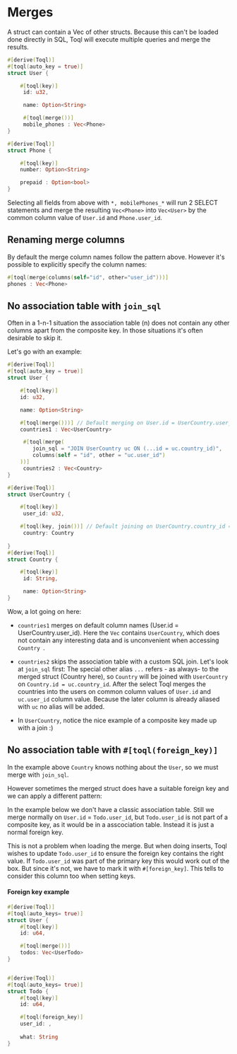 
# Merges

A struct can contain a Vec of other structs. Because this can't be loaded done directly in SQL, Toql will execute multiple queries and merge the results. 

```rust
#[derive(Toql)]
#[toql(auto_key = true)]
struct User {

	#[toql(key)]
	 id: u32,

	 name: Option<String>

	 #[toql(merge())]  
	 mobile_phones : Vec<Phone>
}

#[derive(Toql)]
struct Phone {

	#[toql(key)]
	number: Option<String>

	prepaid : Option<bool>
}
```

Selecting all fields from above with `*, mobilePhones_*` will run 2 SELECT statements and merge the resulting `Vec<Phone>` into `Vec<User>` by the common column value of `User.id` and `Phone.user_id`.

## Renaming merge columns
By default the merge column names follow the pattern above. However it's possible to explicitly specify the column names:

```rust
#[toql(merge(columns(self="id", other="user_id")))]  
phones : Vec<Phone>
```


## No association table with `join_sql `

Often in a 1-n-1 situation the association table (n) does not contain any other columns apart 
from the composite key. In those situations it's often desirable to skip it.

Let's go with an example:

```rust
#[derive(Toql)]
#[toql(auto_key = true)]
struct User {

	#[toql(key)]
	id: u32,

	name: Option<String>

	#[toql(merge()))] // Default merging on User.id = UserCountry.user_id
	countries1 : Vec<UserCountry>

	 #[toql(merge(
        join_sql = "JOIN UserCountry uc ON (...id = uc.country_id)",
        columns(self = "id", other = "uc.user_id")
    ))]  
	 countries2 : Vec<Country>
}

#[derive(Toql)]
struct UserCountry {

	#[toql(key)]
	 user_id: u32,

	#[toql(key, join())] // Default joining on UserCountry.country_id = Country.id
	 country: Country
	 
}
#[derive(Toql)]
struct Country {

	#[toql(key)]
	 id: String,

	 name: Option<String>
}
```

Wow, a lot going on here:
- `countries1` merges on default column names (User.id = UserCountry.user_id).
  Here the `Vec` contains `UserCountry`, which does not contain any interesting data and
  is unconvenient when accessing `Country `.

- `countries2` skips the association table with a custom SQL join. 
  Let's look at `join_sql` first: The special other alias `...` refers - as always- to the merged struct (Country here), 
  so  `Country` will be joined with `UserCountry` on `Country.id = uc.country_id`.
  After the select Toql merges the countries into the users on common column values of `User.id` and `uc.user_id` column value. 
  Because the later column is already aliased with `uc` no alias will be added. 

- In `UserCountry`, notice the nice example of a composite key made up with a join :)



## No association table with `#[toql(foreign_key)]`
In the example above `Country` knows nothing about the `User`, so we must merge with `join_sql`.

However sometimes the merged struct does have a suitable foreign key and we can apply a different pattern:

In the example below we don't have a classic association table.
Still we merge normally on `User.id` = `Todo.user_id`, but `Todo.user_id` is not part of a composite key, as it would be in a asscociation table. Instead it is just a normal foreign key.

This is not a problem when loading the merge. But when doing inserts, 
Toql wishes to update `Todo.user_id` to ensure the foreign key contains the right value.
If `Todo.user_id` was part of the primary key this would work out of the box. 
But since it's not, we have to mark it with `#[foreign_key]`. This tells to consider this column too when setting keys.

#### Foreign key example


```rust
#[derive(Toql)]
#[toql(auto_keys= true)]
struct User {
	#[toql(key)]
	id: u64,

	#[toql(merge())]
	todos: Vec<UserTodo>
}


#[derive(Toql)]
#[toql(auto_keys= true)]
struct Todo {
	#[toql(key)]
	id: u64,

	#[toql(foreign_key)]
	user_id: ,
	
	what: String
}
```




